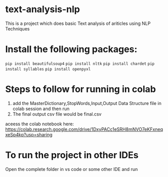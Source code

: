 # text-analysis-nlp
This is a project which does basic Text analysis of ariticles using NLP Techniques


# Install the following packages:
```pip install beautifulsoup4``` 
```pip install nltk``` 
```pip install chardet``` 
```pip install syllables``` 
```pip install openpyxl```


# Steps to follow for running in colab
1. add the MasterDictionary,StopWords,Input,Output Data Structure file in colab session and then run
2. The final output csv file would be final.csv

aceess the colab notebook here:
https://colab.research.google.com/drive/1DxyPACc1eSRH8mNVO7eKFxneqxeSp4kp?usp=sharing

# To run the project in other IDEs
Open the complete folder in vs code or some other IDE and run
